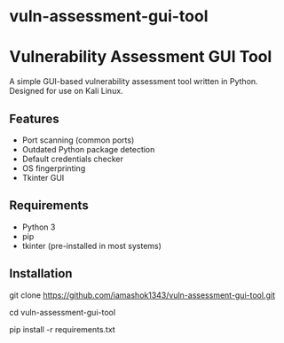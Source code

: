 # vuln-assessment-gui-tool

# Vulnerability Assessment GUI Tool

A simple GUI-based vulnerability assessment tool written in Python. Designed for use on Kali Linux.

## Features

- Port scanning (common ports)
- Outdated Python package detection
- Default credentials checker
- OS fingerprinting
- Tkinter GUI

## Requirements

- Python 3
- pip
- tkinter (pre-installed in most systems)

## Installation

git clone https://github.com/iamashok1343/vuln-assessment-gui-tool.git

cd vuln-assessment-gui-tool

pip install -r requirements.txt

